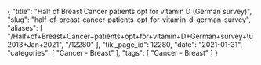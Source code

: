 {
    "title": "Half of Breast Cancer patients opt for vitamin D (German survey)",
    "slug": "half-of-breast-cancer-patients-opt-for-vitamin-d-german-survey",
    "aliases": [
        "/Half+of+Breast+Cancer+patients+opt+for+vitamin+D+German+survey+\u2013+Jan+2021",
        "/12280"
    ],
    "tiki_page_id": 12280,
    "date": "2021-01-31",
    "categories": [
        "Cancer - Breast"
    ],
    "tags": [
        "Cancer - Breast"
    ]
}